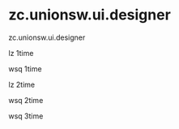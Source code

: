 # zc.unionsw.ui.designer
zc.unionsw.ui.designer

lz 1time

wsq 1time

lz 2time

wsq 2time

wsq 3time
